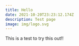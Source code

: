 ```yaml
---
title: Hello
date: 2021-10-20T23:23:12.174Z
description: Test page
image: img/logo.svg
---
```

This is a test to try this out!!